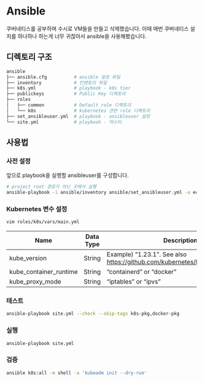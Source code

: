 # Ansible

쿠버네티스를 공부하며 수시로 VM들을 만들고 삭제했습니다. 이때 매번 쿠버네티스 설치를 하나하나 하는게 너무 귀찮아서 ansible을 사용해봤습니다.

## 디렉토리 구조

```bash
ansible
├── ansible.cfg          # ansible 설정 파일
├── inventory            # 인벤토리 파일
├── k8s.yml              # playbook - k8s tier
├── publickeys           # Public Key 디렉토리
├── roles
│   ├── common           # Default role 디렉토리
│   └── k8s              # kubernetes 관련 role 디렉토리
├── set_ansibleuser.yml  # playbook - ansibleuser 설정
└── site.yml             # playbook - 마스터
```

## 사용법

### 사전 설정

앞으로 playbook을 실행할 ansibleuser를 구성합니다.

```bash
# project root 경로가 아닌 곳에서 실행
ansible-playbook -i ansible/inventory ansible/set_ansibleuser.yml -u ec2-user
```

### Kubernetes 변수 설정

```bash
vim roles/k8s/vars/main.yml
```

| Name | Data Type | Description |
| --- | --- | --- |
| kube_version | String | Example) “1.23.1”. See also https://github.com/kubernetes/kubernetes/releases |
| kube_container_runtime | String | “containerd” or “docker” |
| kube_proxy_mode | String | “iptables” or “ipvs” |

### 테스트

```bash
ansible-playbook site.yml --check --skip-tags k8s-pkg,docker-pkg
```

### 실행

```bash
ansible-playbook site.yml
```

### 검증

```bash
ansible k8s:all -m shell -a 'kubeadm init --dry-run'
```